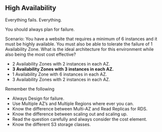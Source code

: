 ## High Availability

Everything fails. Everything.

You should always plan for failure.

Scenario: You have a website that requires a minimum of 6 instances and it must be highly available. You must also be able to tolerate the failure of 1 Availability Zone. What is the ideal architecture for this environment while also being the most cost effective?
- 2 Availability Zones with 2 instances in each AZ.
- **3 Availability Zones with 3 instances in each AZ.**
- 1 Availability Zone with 6 instances in each AZ.
- 3 Availability Zones with 2 instances in each AZ.

Remember the following
- Always Design for failure.
- Use Multiple AZ’s and Multiple Regions where ever you can.
- Know the difference between Multi-AZ and Read Replicas for RDS.
- Know the difference between scaling out and scaling up.
- Read the question carefully and always consider the cost element.
- Know the different S3 storage classes.
